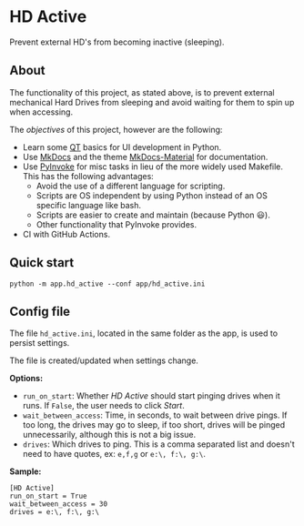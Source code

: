 # HD Active

Prevent external HD's from becoming inactive (sleeping).

## About
The functionality of this project, as stated above, is to prevent external mechanical Hard Drives
from sleeping and avoid waiting for them to spin up when accessing.

The _objectives_ of this project, however are the following:

* Learn some [QT](https://www.qt.io) basics for UI development in Python.
* Use [MkDocs](https://www.mkdocs.org/) and the theme
  [MkDocs-Material](https://squidfunk.github.io/mkdocs-material/) for documentation.
* Use [PyInvoke](https://www.pyinvoke.org/) for misc tasks in lieu of the more widely used Makefile.  
  This has the following advantages:
    * Avoid the use of a different language for scripting.
    * Scripts are OS independent by using Python instead of an OS specific language like bash.
    * Scripts are easier to create and maintain (because Python :smiley:).
    * Other functionality that PyInvoke provides.
* CI with GitHub Actions.

## Quick start
```
python -m app.hd_active --conf app/hd_active.ini
```

## Config file
The file `hd_active.ini`, located in the same folder as the app, is used to persist settings.

The file is created/updated when settings change.

**Options:**

* `run_on_start`: Whether _HD Active_ should start pinging drives when it runs. If `False`, the
  user needs to click _Start_.
* `wait_between_access`: Time, in seconds, to wait between drive pings. If too long, the drives may
  go to sleep, if too short, drives will be pinged unnecessarily, although this is not a big issue.
* `drives`: Which drives to ping. This is a comma separated list and doesn't need to have quotes,
  ex: `e,f,g` or `e:\, f:\, g:\`.

**Sample:**
```
[HD Active]
run_on_start = True
wait_between_access = 30
drives = e:\, f:\, g:\
```
